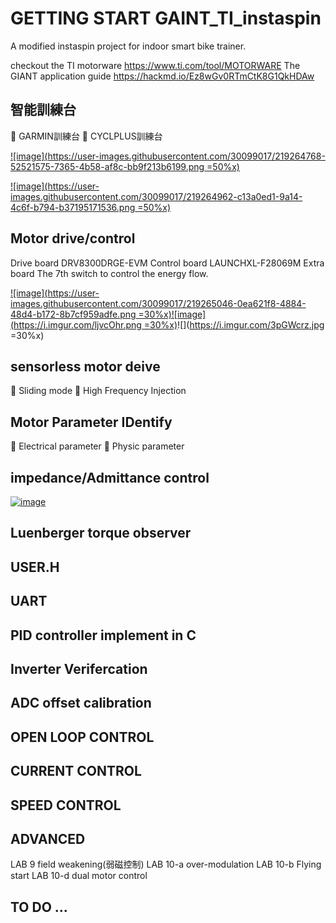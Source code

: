 
# GETTING START GAINT_TI_instaspin

A modified instaspin project for indoor smart bike trainer.

checkout the TI motorware 
https://www.ti.com/tool/MOTORWARE
The GIANT application guide
https://hackmd.io/Ez8wGv0RTmCtK8G1QkHDAw

## 智能訓練台
:dart: GARMIN訓練台 :dart: CYCLPLUS訓練台

[![image](https://user-images.githubusercontent.com/30099017/219264768-52521575-7365-4b58-af8c-bb9f213b6199.png =50%x)](https://www.youtube.com/watch?v=qmBaQdZJ56g)

[![image](https://user-images.githubusercontent.com/30099017/219264962-c13a0ed1-9a14-4c6f-b794-b37195171536.png =50%x)](https://www.youtube.com/watch?v=WzjZdxJNWx8)

## Motor drive/control

Drive board DRV8300DRGE-EVM
Control board LAUNCHXL-F28069M
Extra board The 7th switch to control the energy flow.

[![image](https://user-images.githubusercontent.com/30099017/219265046-0ea621f8-4884-48d4-b172-8b7cf959adfe.png =30%x)](https://www.ti.com/tool/DRV8300DRGE-EVM)[![image](https://i.imgur.com/ljvcOhr.png =30%x)](https://www.ti.com/tool/LAUNCHXL-F28069M?utm_source=google&utm_medium=cpc&utm_campaign=epd-c2x-null-prodfolderdynamic-cpc-pf-google-tw_int&utm_content=prodfolddynamic&ds_k=DYNAMIC+SEARCH+ADS&DCM=yes&gclid=Cj0KCQiAorKfBhC0ARIsAHDzsltP5U8pk7zFmkAq8NvSezvETKny7nJv-V8M8QxeurywL-TJLHM1CLYaAiK2EALw_wcB&gclsrc=aw.ds)![](https://i.imgur.com/3pGWcrz.jpg =30%x)

## sensorless motor deive

:dart: Sliding mode
:dart: High Frequency Injection

## Motor Parameter IDentify
:dart: Electrical parameter
:dart: Physic parameter

## impedance/Admittance control

[![image](https://user-images.githubusercontent.com/30099017/219265302-f4ee7bec-16c0-41d1-a405-43fc34320942.png)](https://www.youtube.com/watch?v=KJ8s1BUHoks)




## Luenberger torque observer

## USER.H

## UART

## PID controller implement in C

## Inverter Verifercation

## ADC offset calibration

## OPEN LOOP CONTROL

## CURRENT CONTROL

## SPEED CONTROL

## ADVANCED
LAB 9 field weakening(弱磁控制)
LAB 10-a over-modulation
LAB 10-b Flying start
LAB 10-d dual motor control 
## TO DO ...
